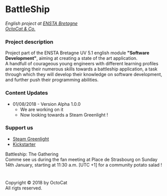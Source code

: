 # BattleShip
*English project at [ENSTA Bretagne](http://www.ensta-bretagne.fr/)*  
*[OctoCat & Co.](https://www.petsworld.in/blog/wp-content/uploads/2015/09/Cat-makes-Smile.jpg)*

### Project description
Project part of the ENSTA Bretagne UV 5.1 english module **"Software Development"**, aiming at creating a state of the art application.  
A handfull of courageous young engineers with different learning profiles are merging their numerous skills towards a battleship application, a task through which they will develop their knowledge on software development, and further push their programming abilities.

### Content Updates
* 01/08/2018 - Version Alpha 1.0.0
  * We are working on it
  * Now looking towards a Steam Greenlight !
  
### Support us
* [Steam Greenlight](https://static.boredpanda.com/blog/wp-content/uploads/2017/03/58c64a00e2531_Y3ibubf__605.jpg)
* [Kickstarter](https://i.pinimg.com/736x/88/5d/3a/885d3adb63f2260bf1a6295cfb4e9203--white-seal-sea-lions.jpg)  

Battleship: The Gathering  
Comme see us during the fan meeting at Place de Strasbourg on Sunday 14th January, starting at 11:30 a.m. [UTC +1] for a community potato salad !

#
Copyright © 2018 by OctoCat  
All rigts reserved.

